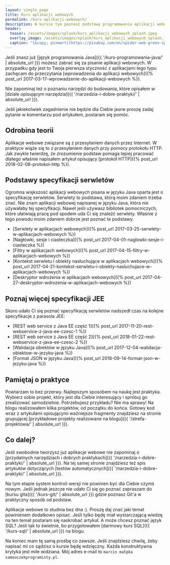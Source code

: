 ```yaml
---
layout: single_page
title: Kurs aplikacji webowych
permalink: /kurs-aplikacji-webowych/
description: W kursie tym poznasz podstawy programowania aplikacji webowych opartych o Java EE.
header:
  teaser: /assets/images/splash/kurs_aplikacji_webowych_splash.jpeg
  overlay_image: /assets/images/splash/kurs_aplikacji_webowych_splash.jpeg
  caption: "[&copy; pixmart](https://pixabay.com/en/spider-web-green-spider-web-nature-1012353/)"
---
```


Jeśli znasz już [język programowania Java]({{ '/kurs-programowania-java/' | absolute_url }}) możesz zabrać się za pisanie aplikacji webowych. 
W przypadku gdy jest to Twoja pierwsza styczność z aplikacjami tego typu zachęcam do przeczytania [wprowadzenia do aplikacji webowych]({% post_url 2017-03-17-wprowadzenie-do-aplikacji-webowych %}).

Nie zapominaj też o poznaniu narzędzi do budowania, które opisałem w [dziale opisującym narzędzia]({{ '/narzedzia-i-dobre-praktyki/' | absolute_url }}).

Jeśli jakiekolwiek zagadnienie nie będzie dla Ciebie jasne proszę zadaj pytanie w komentarzu pod artykułem, postaram się pomóc.

## Odrobina teorii

Aplikacje webowe związane są z przesyłaniem danych przez Internet. W praktyce wiąże się to z przesyłaniem danych przy pomocy protokołu HTTP. Jak zwykle twierdzę, że zrozumienie podstaw pomaga lepiej pracować dlatego właśnie napisałem artykuł opisujący [protokół HTTP]({% post_url 2018-02-08-protokol-http %}).

## Podstawy specyfikacji serwletów

Ogromna większość aplikacji webowych pisana w języku Java oparta jest o specyfikację serwletów. Serwlety to podstawa, którą moim zdaniem trzeba znać. Nie znam aplikacji webowej napisanej w języku Java, która nie używałaby tej specyfikacji. Nawet jeśli używasz bibliotek pomocniczych, które ułatwiają pracę pod spodem uda Ci się znaleźć serwlety. Właśnie z tego powodu moim zdaniem dobrze jest poznać te podstawy.

* [Serwlety w aplikacjach webowych]({% post_url 2017-03-25-serwlety-w-aplikacjach-webowych %})
* [Nagłówki, sesje i ciasteczka]({% post_url 2017-04-01-naglowki-sesje-i-ciasteczka %})
* [Filtry w aplikacjach webowych]({% post_url 2017-04-15-filtry-w-aplikacjach-webowych %})
* [Kontekst serwletu i obiekty nasłuchujące w aplikacjach webowych]({% post_url 2017-04-21-kontekst-serwletu-i-obiekty-nasluchujace-w-aplikacjach-webowych %})
* [Deskryptor wdrożenia w aplikacjach webowych]({% post_url 2017-04-27-deskryptor-wdrozenia-w-aplikacjach-webowych %})

## Poznaj więcej specyfikacji JEE

Skoro udało Ci się poznać specyfikację serwletów nadszedł czas na kolejne specyfikacje z parasola JEE:

* [REST web service z Java EE część 1]({% post_url 2017-11-20-rest-webservice-z-java-ee-czesc-1 %})
* [REST web service z Java EE część 2]({% post_url 2018-01-22-rest-webservice-z-java-ee-czesc-2 %})
* [Walidacja obiektów w języku Java]({% post_url 2017-12-04-walidacja-obiektow-w-jezyku-java %})
* [Format JSON w języku Java]({% post_url 2018-09-14-format-json-w-jezyku-java %})

## Pamiętaj o praktyce

Powtarzam to bez przerwy. Najlepszym sposobem na naukę jest praktyka. Wybierz sobie projekt, który jest dla Ciebie interesujący i spróbuj go zrealizować samodzielnie. Potrzebujesz przykładu? Nie ma sprawy! Na blogu realizowałem kilka projektów, od początku do końca. Gotowy kod wraz z artykułami opisującymi ważniejsze fragmenty znajdziesz na stronie grupującej [przykładowe projekty realizowane na blogu]({{ '/strefa-projektowa/' | absolute_url }}).

## Co dalej?

Jeśli swobodnie tworzysz już aplikacje webowe nie zapominaj o [przydatnych narzędziach i dobrych praktykach]({{ '/narzedzia-i-dobre-praktyki/' | absolute_url }}). Na tej samej stronie znajdziesz też spis artykułów dotyczących [testów automatycznych]({{ '/narzedzia-i-dobre-praktyki/' | absolute_url }}).

Na tym etapie system kontroli wersji nie powinien być dla Ciebie czymś nowym. Jeśli jednak jeszcze nie udało Ci się go poznać zapraszam do [kursu gita]({{ '/kurs-git/' | absolute_url }}) gdzie poznasz Git'a w praktyczny sposób od podstaw.

Aplikacje webowe to studnia bez dna :). Proszę daj znać jaki temat powinienem dodatkowo opisać. Jeśli tylko będę miał wystarczającą wiedzę na ten temat postaram się naskrobać artykuł. A może chcesz poznać język SQL? Jeśli tak to świetnie, bo przygotowałem [darmowy kurs SQL]({{ '/kurs-sql/' | absolute_url }}) na blogu.

Na koniec mam tę samą prośbę co zawsze. Jeśli znajdziesz chwilę, żeby napisać mi co sądzisz o kursie będę wdzięczny. Każda konstruktywna krytyka jest mile widziana. Mój adres e-mail to `marcin małpka samouczekprogramisty.pl`.
